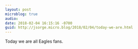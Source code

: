 ```yaml
---
layout: post
microblog: true
audio: 
date: 2018-02-04 16:15:16 -0700
guid: http://jsorge.micro.blog/2018/02/04/today-we-are.html
---
```

Today we are all Eagles fans.
